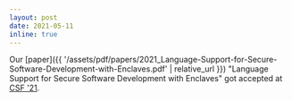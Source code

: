 ```yaml
---
layout: post
date: 2021-05-11
inline: true
---
```


Our [paper]({{ '/assets/pdf/papers/2021_Language-Support-for-Secure-Software-Development-with-Enclaves.pdf' | relative_url }}) "Language Support for Secure Software Development with Enclaves"
got accepted at <a href="https://www.ieee-security.org/TC/CSF2021/" target="_blank">CSF '21</a>.
